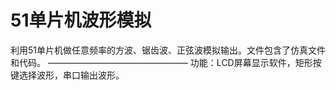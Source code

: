 # 51单片机波形模拟
利用51单片机做任意频率的方波、锯齿波、正弦波模拟输出。文件包含了仿真文件和代码。
————————————————
功能：LCD屏幕显示软件，矩形按键选择波形，串口输出波形。
